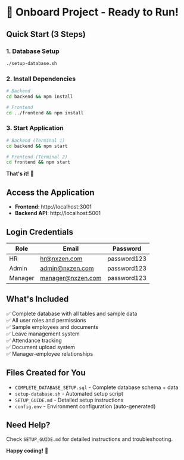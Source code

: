 # 🚀 Onboard Project - Ready to Run!

## Quick Start (3 Steps)

### 1. Database Setup

```bash
./setup-database.sh
```

### 2. Install Dependencies

```bash
# Backend
cd backend && npm install

# Frontend
cd ../frontend && npm install
```

### 3. Start Application

```bash
# Backend (Terminal 1)
cd backend && npm start

# Frontend (Terminal 2)
cd frontend && npm start
```

**That's it!** 🎉

## Access the Application

- **Frontend**: http://localhost:3001
- **Backend API**: http://localhost:5001

## Login Credentials

| Role    | Email             | Password    |
| ------- | ----------------- | ----------- |
| HR      | hr@nxzen.com      | password123 |
| Admin   | admin@nxzen.com   | password123 |
| Manager | manager@nxzen.com | password123 |

## What's Included

✅ Complete database with all tables and sample data  
✅ All user roles and permissions  
✅ Sample employees and documents  
✅ Leave management system  
✅ Attendance tracking  
✅ Document upload system  
✅ Manager-employee relationships

## Files Created for You

- `COMPLETE_DATABASE_SETUP.sql` - Complete database schema + data
- `setup-database.sh` - Automated setup script
- `SETUP_GUIDE.md` - Detailed setup instructions
- `config.env` - Environment configuration (auto-generated)

## Need Help?

Check `SETUP_GUIDE.md` for detailed instructions and troubleshooting.

**Happy coding!** 🚀

